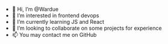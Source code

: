 - 👋 Hi, I’m @Wardue
- 👀 I’m interested in frontend devops
- 🌱 I’m currently learning JS and React
- 💞️ I’m looking to collaborate on some projects for experience
- 📫 You may contact me on GitHub

<!---
Wardue/Wardue is a ✨ special ✨ repository because its `README.md` (this file) appears on your GitHub profile.
You can click the Preview link to take a look at your changes.
--->
